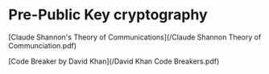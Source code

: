 # Pre-Public Key cryptography

[Claude Shannon's Theory of Communications](/Claude Shannon Theory of Communciation.pdf)


[Code Breaker by David Khan](/David Khan Code Breakers.pdf)
